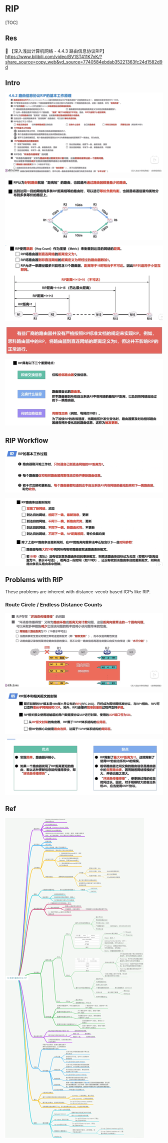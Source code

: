 # RIP

[TOC]



## Res
🔗 【深入浅出计算机网络 - 4.4.3 路由信息协议RIP】 https://www.bilibili.com/video/BV1ST411K7nK/?share_source=copy_web&vd_source=7740584ebdab35221363fc24d1582d9d



## Intro
![](../../../../../../../../../../../Assets/Pics/Screenshot%202023-05-06%20at%209.49.45%20AM.png)

![](../../../../../../../../../../../Assets/Pics/Screenshot%202023-06-17%20at%209.14.20%20PM.png)

![](../../../../../../../../../../../Assets/Pics/Screenshot%202023-06-17%20at%209.13.47%20PM.png)

![](../../../../../../../../../../../Assets/Pics/Screenshot%202023-06-17%20at%209.13.58%20PM.png)

![](../../../../../../../../../../../Assets/Pics/Screenshot%202023-06-17%20at%209.14.42%20PM.png)



## RIP Workflow
![](../../../../../../../../../../../Assets/Pics/Screenshot%202023-06-17%20at%209.16.28%20PM.png)

![](../../../../../../../../../../../Assets/Pics/Screenshot%202023-06-17%20at%209.16.39%20PM.png)



## Problems with RIP
These problems are inherent with distance-vecotr based IGPs like RIP.


### Route Circle / Endless Distance Counts
![](../../../../../../../../../../../Assets/Pics/Screenshot%202023-05-06%20at%209.45.03%20AM.png)

![](../../../../../../../../../../../Assets/Pics/Screenshot%202023-06-17%20at%209.17.07%20PM.png)

![](../../../../../../../../../../../Assets/Pics/Screenshot%202023-06-17%20at%209.16.14%20PM.png)



## Ref
[👍 全网最全网络基础思维导图（38张) | SDNLAB]: https://mp.weixin.qq.com/s/jlstOkjnJtrLKOGtWedebA

![](../../../../../../../../../../../Assets/Pics/Pasted%20image%2020240510150612.png)
